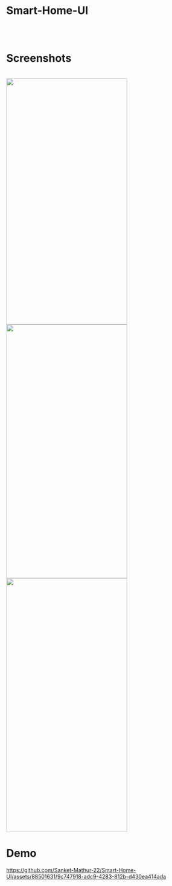 # Smart-Home-UI

<br>
<br>

# Screenshots
<br>

<img src="https://github.com/Sanket-Mathur-22/Smart-Home-UI/assets/88501631/737211b0-e64d-40e0-9fa4-05b5bf22267d" width="320" height="650"/>
<br>
<img src="https://github.com/Sanket-Mathur-22/Smart-Home-UI/assets/88501631/4cb0126c-afea-4457-bee7-74e7c4381c11" width="320" height="670"/>
<br>
<img src="https://github.com/Sanket-Mathur-22/Smart-Home-UI/assets/88501631/d159e2fd-2019-4043-8ea6-91652848d2d9" width="320" height="670"/>
<br>




# Demo





https://github.com/Sanket-Mathur-22/Smart-Home-UI/assets/88501631/9c747918-adc9-4283-812b-d430ea414ada

